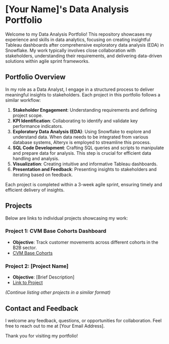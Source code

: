 # [Your Name]'s Data Analysis Portfolio

Welcome to my Data Analysis Portfolio! This repository showcases my experience and skills in data analytics, focusing on creating insightful Tableau dashboards after comprehensive exploratory data analysis (EDA) in Snowflake. My work typically involves close collaboration with stakeholders, understanding their requirements, and delivering data-driven solutions within agile sprint frameworks.

## Portfolio Overview

In my role as a Data Analyst, I engage in a structured process to deliver meaningful insights to stakeholders. Each project in this portfolio follows a similar workflow:

1. **Stakeholder Engagement**: Understanding requirements and defining project scope.
2. **KPI Identification**: Collaborating to identify and validate key performance indicators.
3. **Exploratory Data Analysis (EDA)**: Using Snowflake to explore and understand data. When data needs to be integrated from various database systems, Alteryx is employed to streamline this process.
4. **SQL Code Development**: Crafting SQL queries and scripts to manipulate and prepare data for analysis. This step is crucial for efficient data handling and analysis.
5. **Visualization**: Creating intuitive and informative Tableau dashboards.
6. **Presentation and Feedback**: Presenting insights to stakeholders and iterating based on feedback.

Each project is completed within a 3-week agile sprint, ensuring timely and efficient delivery of insights.

## Projects

Below are links to individual projects showcasing my work:

### Project 1: CVM Base Cohorts Dashboard
- **Objective**: Track customer movements across different cohorts in the B2B sector.
- [CVM Base Cohorts](https://github.com/Illias-b/Cohort-Movements-Dashboard.git)

### Project 2: [Project Name]
- **Objective**: [Brief Description]
- [Link to Project](#)

*(Continue listing other projects in a similar format)*

## Contact and Feedback

I welcome any feedback, questions, or opportunities for collaboration. Feel free to reach out to me at [Your Email Address].

Thank you for visiting my portfolio!
